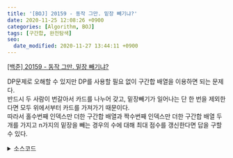 ```yaml
---
title: '[BOJ] 20159 - 동작 그만. 밑장 빼기냐?'
date: 2020-11-25 12:08:26 +0900
categories: [Algorithm, BOJ]
tags: [구간합, 완전탐색]
seo:
  date_modified: 2020-11-27 13:44:11 +0900
---
```


[[백준] 20159 - 동작 그만. 밑장 빼기냐?](https://www.acmicpc.net/problem/20159)<br>

DP문제로 오해할 수 있지만 DP를 사용할 필요 없이 구간합 배열을 이용하면 되는 문제다.  
반드시 두 사람이 번갈아서 카드를 나누어 갖고, 밑장빼기가 일어나는 단 한 번을 제외한다면 모두 위에서부터 카드를 가져가기 때문이다.  
따라서 홀수번째 인덱스만 더한 구간합 배열과 짝수번째 인덱스만 더한 구간합 배열 두 개를 가지고 n가지의 밑장을 빼는 경우의 수에 대해 최대 점수를 갱신한다면 답을 구할 수 있다.

<details>
  <summary> 소스코드 </summary>
    <div markdown="1">

```c++
#include <bits/stdc++.h>
#define INF 987654321
using namespace std;
typedef long long ll;
typedef pair<int, int> P;
typedef tuple<int, int, int> T;

ll n, card[100005], odd[100005], even[100005];

int main(void) {
	scanf("%lld", &n);
	for (ll i = 1; i <= n; i++) {
		scanf("%lld", card + i);
		if (i % 2) {
			odd[i] = odd[i - 1] + card[i];
			even[i] = even[i - 1];
		}
		else {
			odd[i] = odd[i - 1];
			even[i] = even[i - 1] + card[i];
		}
	}
	ll ans = odd[n];
	for (ll i = 1; i < n; i++) {
		if (i % 2) {
			ans = max(ans, odd[i - 1] + even[n - 1] - even[i] + card[n]);
		}
		else {
			ans = max(ans, odd[i - 1] + even[n - 1] - even[i - 1]);
		}
	}
	printf("%lld", ans);
	return 0;
}

```

</div>
</details>
